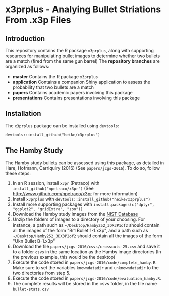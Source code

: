 # x3prplus - Analying Bullet Striations From .x3p Files

## Introduction

This repository contains the R package `x3prplus`, along with supporting resources for manipulating bullet images to determine whether two bullets are a match (fired from the same gun barrel) The **repository branches** are organized as follows:

- **master** Contains the R package `x3prplus`
- **application** Contains a companion Shiny application to assess the probability that two bullets are a match
- **papers** Contains academic papers involving this package
- **presentations** Contains presentations involving this package

## Installation

The `x3prplus` package can be installed using `devtools`:

  `devtools::install_github("heike/x3prplus")`
  
## The Hamby Study

The Hamby study bullets can be assessed using this package, as detailed in Hare, Hofmann, Carriquiry (2016) (See `papers/jcgs-2016`). To do so, follow these steps:

1. In an R session, install `x3pr` (Petraco) with `install_github("npetraco/x3pr")` (See http://www.github.com/npetraco/x3pr for more information)
2. Install `x3prplus` with `devtools::install_github("heike/x3prplus")`
3. Install more supporting packages with `install.packages(c("dplyr", "ggplot2", "gridExtra", "zoo"))`
4. Download the Hamby study images from the [NIST Database](http://www.nist.gov/forensics/ballisticsdb/hamby-consecutively-rifled-barrels.cfm)
5. Unzip the folders of images to a directory of your choosing. For instance, a path such as `~/Desktop/Hamby252_3DX3P1of2` should contain all the images of the form "Br1 Bullet 1-1.x3p", and a path such as `~/Desktop/Hamby252_3DX3P2of2` should contain all the images of the form "Ukn Bullet B-1.x3p"
6. Download the file `papers/jcgs-2016/csvs/crosscuts-25.csv` and save it to a folder `csvs` in the same location as the Hamby image directories (In the previous example, this would be the desktop)
7. Execute the code stored in `papers/jcgs-2016/code/complete_hamby.R`. Make sure to set the variables `knowndatadir` and `unknowndatadir` to the two directories from step 5.
8. Execute the code stored in `papers/jcgs-2016/code/evaluation_hamby.R`. 
9. The complete results will be stored in the csvs folder, in the file name `bullet-stats.csv`
